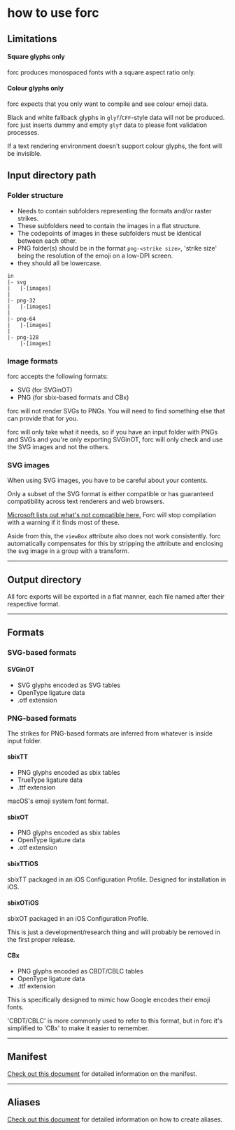 # how to use forc

## Limitations

#### Square glyphs only

forc produces monospaced fonts with a square aspect ratio only.

#### Colour glyphs only

forc expects that you only want to compile and see colour emoji data.

Black and white fallback glyphs in `glyf`/`CFF`-style data will not be produced. forc just inserts dummy and empty `glyf` data to please font validation processes.

If a text rendering environment doesn't support colour glyphs, the font will be invisible.


## Input directory path

### Folder structure

- Needs to contain subfolders representing the formats and/or raster strikes.
- These subfolders need to contain the images in a flat structure.
- The codepoints of images in these subfolders must be identical between each other.
- PNG folder(s) should be in the format `png-<strike size>`, 'strike size' being the resolution of the emoji on a low-DPI screen.
- they should all be lowercase.

```
in
|- svg
|	|-[images]
|
|- png-32
|	|-[images]
|
|- png-64
|	|-[images]
|
|- png-128
	|-[images]

```

### Image formats

forc accepts the following formats:

- SVG (for SVGinOT)
- PNG (for sbix-based formats and CBx)

forc will not render SVGs to PNGs. You will need to find something else that can provide that for you.

forc will only take what it needs, so if you have an input folder with PNGs and SVGs and you're only exporting SVGinOT, forc will only check and use the SVG images and not the others.

### SVG images

When using SVG images, you have to be careful about your contents.

Only a subset of the SVG format is either compatible or has guaranteed compatibility across text renderers and web browsers.

[Microsoft lists out what's not compatible here.](https://docs.microsoft.com/en-gb/typography/opentype/spec/svg#svg-capability-requirements-and-restrictions) Forc will stop compilation with a warning if it finds most of these.

Aside from this, the `viewBox` attribute also does not work consistently. forc automatically compensates for this by stripping the attribute and enclosing the svg image in a group with a transform.

---

## Output directory

All forc exports will be exported in a flat manner, each file named after their respective format.

---



## Formats

### SVG-based formats

#### SVGinOT

- SVG glyphs encoded as SVG tables
- OpenType ligature data
- .otf extension

### PNG-based formats

The strikes for PNG-based formats are inferred from whatever is inside input folder.

#### sbixTT

- PNG glyphs encoded as sbix tables
- TrueType ligature data
- .ttf extension

macOS's emoji system font format.

#### sbixOT

- PNG glyphs encoded as sbix tables
- OpenType ligature data
- .otf extension

#### sbixTTiOS

sbixTT packaged in an iOS Configuration Profile. Designed for installation in iOS.

#### sbixOTiOS

sbixOT packaged in an iOS Configuration Profile.

This is just a development/research thing and will probably be removed in the first proper release.

#### CBx

- PNG glyphs encoded as CBDT/CBLC tables
- OpenType ligature data
- .ttf extension

This is specifically designed to mimic how Google encodes their emoji fonts.

'CBDT/CBLC' is more commonly used to refer to this format, but in forc it's simplified to 'CBx' to make it easier to remember.

---

## Manifest

[Check out this document](manifest.md) for detailed information on the manifest.

---


## Aliases

[Check out this document](aliases) for detailed information on how to create aliases.